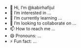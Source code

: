 - 👋 Hi, I’m @kabirhafijul
- 👀 I’m interested in ...
- 🌱 I’m currently learning ...
- 💞️ I’m looking to collaborate on ...
- 📫 How to reach me ...
- 😄 Pronouns: ...
- ⚡ Fun fact: ...

<!---
kabirhafijul/kabirhafijul is a ✨ special ✨ repository because its `README.md` (this file) appears on your GitHub profile.
You can click the Preview link to take a look at your changes.
--->
